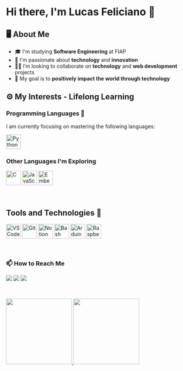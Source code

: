 # Hi there, I'm Lucas Feliciano 👋

## 🖥️ About Me
- 🎓 I'm studying **Software Engineering** at FIAP
- 💼 I'm passionate about **technology** and **innovation**
- 👨‍💻 I’m looking to collaborate on **technology** and **web development** projects
- 🚀 My goal is to **positively impact the world through technology**

## ⚙️ My Interests - Lifelong Learning

### Programming Languages 🔧
I am currently focusing on mastering the following languages:
<div style="display: inline-block;">
  <img src="https://cdn.jsdelivr.net/gh/devicons/devicon@latest/icons/python/python-original.svg" height="40" width="40" alt="Python"/>
</div>

### Other Languages I'm Exploring
<div style="display: inline-block;">
  <img src="https://cdn.jsdelivr.net/gh/devicons/devicon@latest/icons/c/c-original.svg" height="40" width="40" alt="C"/>
  <img src="https://cdn.jsdelivr.net/gh/devicons/devicon@latest/icons/javascript/javascript-original.svg" height="40" width="40" alt="JavaScript"/>
  <img src="https://cdn.jsdelivr.net/gh/devicons/devicon@latest/icons/embeddedc/embeddedc-original.svg" height="40" width="40" alt="Embedded C"/>
</div>

&nbsp;

## Tools and Technologies 🧰
<div style="display: inline-block;">
  <img src="https://cdn.jsdelivr.net/gh/devicons/devicon@latest/icons/vscode/vscode-original.svg" height="40" width="40" alt="VSCode"/>
  <img src="https://cdn.jsdelivr.net/gh/devicons/devicon@latest/icons/git/git-original.svg" height="40" width="40" alt="Git"/>
  <img src="https://cdn.jsdelivr.net/gh/devicons/devicon@latest/icons/notion/notion-original.svg" height="40" width="40" alt="Notion"/>
  <img src="https://cdn.jsdelivr.net/gh/devicons/devicon@latest/icons/bash/bash-original.svg" height="40" width="40" alt="Bash"/>
  <img src="https://cdn.jsdelivr.net/gh/devicons/devicon@latest/icons/arduino/arduino-original.svg" height="40" width="40" alt="Arduino"/>
  <img src="https://cdn.jsdelivr.net/gh/devicons/devicon@latest/icons/raspberrypi/raspberrypi-original.svg" height="40" width="40" alt="Raspberry Pi"/>
</div>

&nbsp;

### 📫 How to Reach Me
<div>
  <a href="https://music.youtube.com/channel/UCfK1n53Tq9pkhQJdpSblkbQ?si=UpnUZ1wYLlJWQWyf" target="_blank"><img loading="lazy" src="https://img.shields.io/badge/YouTube-FF0000?style=for-the-badge&logo=youtube&logoColor=white" target="_blank"></a>
  <a href = "mailto:lucas.for.study.42@gmail.com"><img loading="lazy" src="https://img.shields.io/badge/Gmail-D14836?style=for-the-badge&logo=gmail&logoColor=white" target="_blank"></a>
  <a href="https://www.linkedin.com/in/lucas-feliciano-software/" target="_blank"><img loading="lazy" src="https://img.shields.io/badge/-LinkedIn-%230077B5?style=for-the-badge&logo=linkedin&logoColor=white" target="_blank"></a>   
</div>

&nbsp;

<div>
  <a href="https://github.com/Felici4no">
    <img loading="lazy" height="180em" src="https://github-readme-stats.vercel.app/api/top-langs/?username=Felici4no&layout=compact&langs_count=7&theme=dracula"/>
    <img loading="lazy" height="180em" src="https://github-readme-stats.vercel.app/api?username=Felici4no&show_icons=true&theme=dracula&include_all_commits=true&count_private=true"/>
  </a>
</div>
